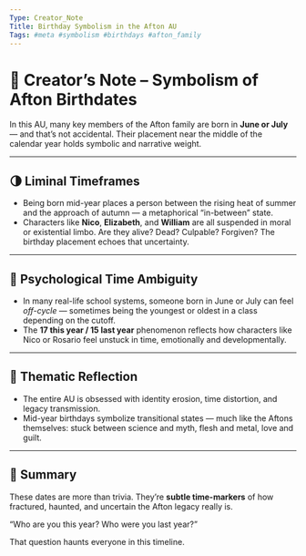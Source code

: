 ```yaml
---
Type: Creator_Note
Title: Birthday Symbolism in the Afton AU
Tags: #meta #symbolism #birthdays #afton_family
---
```

# 📅 Creator’s Note – Symbolism of Afton Birthdates

In this AU, many key members of the Afton family are born in **June or July** — and that’s not accidental. Their placement near the middle of the calendar year holds symbolic and narrative weight.

---

## 🌗 Liminal Timeframes
- Being born mid-year places a person between the rising heat of summer and the approach of autumn — a metaphorical “in-between” state.
- Characters like **Nico**, **Elizabeth**, and **William** are all suspended in moral or existential limbo. Are they alive? Dead? Culpable? Forgiven? The birthday placement echoes that uncertainty.

---

## 📆 Psychological Time Ambiguity
- In many real-life school systems, someone born in June or July can feel *off-cycle* — sometimes being the youngest or oldest in a class depending on the cutoff.
- The **17 this year / 15 last year** phenomenon reflects how characters like Nico or Rosario feel unstuck in time, emotionally and developmentally.

---

## 🔁 Thematic Reflection
- The entire AU is obsessed with identity erosion, time distortion, and legacy transmission.
- Mid-year birthdays symbolize transitional states — much like the Aftons themselves: stuck between science and myth, flesh and metal, love and guilt.

---

## 💫 Summary
These dates are more than trivia. They’re **subtle time-markers** of how fractured, haunted, and uncertain the Afton legacy really is.

“Who are you this year? Who were you last year?”

That question haunts everyone in this timeline.